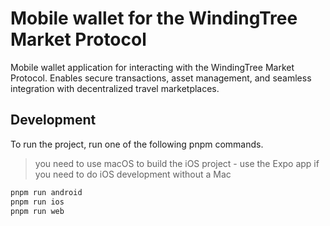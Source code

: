 # Mobile wallet for the WindingTree Market Protocol

Mobile wallet application for interacting with the WindingTree Market Protocol. Enables secure transactions, asset management, and seamless integration with decentralized travel marketplaces.

## Development

To run the project, run one of the following pnpm commands.

> you need to use macOS to build the iOS project - use the Expo app if you need to do iOS development without a Mac

```bash
pnpm run android
pnpm run ios
pnpm run web
```